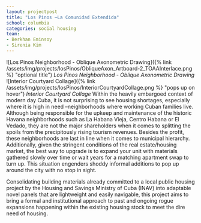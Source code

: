 ```yaml
---
layout: projectpost
title: "Los Pinos –La Comunidad Extendida"
school: columbia
categories: social housing
team:
- Berkhan Eminsoy
- Sirenia Kim
---
```

![Los Pinos Neighborhood - Oblique Axonometric Drawing]({% link /assets/img/projects/losPinos/ObliqueAxon_Artboard-2_TOAAInterlace.png %} "optional title")
*Los Pinos Neighborhood - Oblique Axonometric Drawing*
![Interior Courtyard Collage]({% link /assets/img/projects/losPinos/InteriorCourtyardCollage.png %} "pops up on hover")
*Interior Courtyard Collage*
Within the heavily embargoed context of modern day Cuba, it is not surprising to see housing shortages, especially where it is high in need –neighborhoods where working Cuban families live. Although being responsible for the upkeep and maintenance of the historic Havana neighborhoods such as La Habana Vieja, Centro Habana or El Vedado, they are not the major shareholders when it comes to splitting the spoils from the precipitously rising tourism revenues. Besides the profit, these neighborhoods are last in line when it comes to municipal hierarchy. Additionally, given the stringent conditions of the real estate/housing market, the best way to upgrade is to expand your unit with materials gathered slowly over time or wait years for a matching apartment swap to turn up. This situation engenders shoddy informal additions to pop up around the city with no stop in sight.

Consolidating building materials already committed to a local public housing project by the Housing and Savings Ministry of Cuba (INAV) into adaptable novel panels that are lightweight and easily navigable, this project aims to bring a formal and institutional approach to past and ongoing rogue expansions happening within the existing housing stock to meet the dire need of housing.
